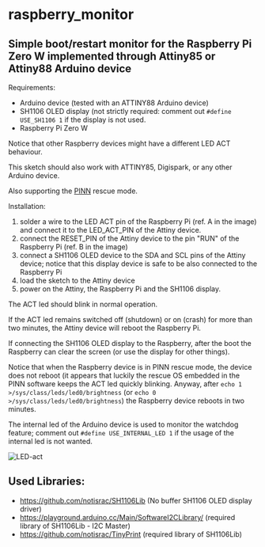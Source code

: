 # raspberry_monitor

## Simple boot/restart monitor for the Raspberry Pi Zero W implemented through Attiny85 or Attiny88 Arduino device

Requirements:
- Arduino device (tested with an ATTINY88 Arduino device)
- SH1106 OLED display (not strictly required: comment out `#define USE_SH1106 1` if the display is not used.
- Raspberry Pi Zero W

Notice that other Raspberry devices might have a different LED ACT behaviour.

This sketch should also work with ATTINY85, Digispark, or any other Arduino device.

Also supporting the [PINN](https://github.com/procount/pinn) rescue mode.

Installation:

1. solder a wire to the LED ACT pin of the Raspberry Pi (ref. A in the image) and connect it to the LED_ACT_PIN of the Attiny device.
2. connect the RESET_PIN of the Attiny device to the pin "RUN" of the Raspberry Pi (ref. B in the image)
3. connect a SH1106 OLED device to the SDA and SCL pins of the Attiny device; notice that this display device is safe to be also connected to the Raspberry Pi
4. load the sketch to the Attiny device
4. power on the Attiny, the Raspberry Pi and the SH1106 display.

The ACT led should blink in normal operation.

If the ACT led remains switched off (shutdown) or on (crash) for more than two minutes, the Attiny device will reboot the Raspberry Pi.

If connecting the SH1106 OLED display to the Raspberry, after the boot the Raspberry can clear the screen (or use the display for other things).

Notice that when the Raspberry device is in PINN rescue mode, the device does not reboot (it appears that luckily the rescue OS embedded in the PINN software keeps the ACT led quickly blinking. Anyway, after `echo 1 >/sys/class/leds/led0/brightness` (or `echo 0 >/sys/class/leds/led0/brightness`) the Raspberry device reboots in two minutes.

The internal led of the Arduino device is used to monitor the watchdog feature; comment out `#define USE_INTERNAL_LED 1` if the usage of the internal led is not wanted.

![LED-act](https://user-images.githubusercontent.com/8292987/148591811-dcc69ac5-3bb5-4d61-8467-7e907a4eef54.png)

## Used Libraries:
- https://github.com/notisrac/SH1106Lib (No buffer SH1106 OLED display driver)
- https://playground.arduino.cc/Main/SoftwareI2CLibrary/ (required library of SH1106Lib - I2C Master)
- https://github.com/notisrac/TinyPrint (required library of SH1106Lib)
